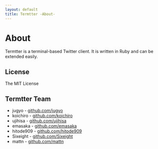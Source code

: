 ```yaml
---
layout: default
title: Termtter -About-
---
```


# About

Termtter is a terminal-based Twitter client.
It is written in Ruby and can be extended easily.

## License

The MIT License

## Termtter Team

* jugyo - [github.com/jugyo](https://github.com/jugyo)
* koichiro - [github.com/koichiro](https://github.com/koichiro)
* ujihisa - [github.com/ujihisa](https://github.com/ujihisa)
* emasaka - [github.com/emasaka](https://github.com/emasaka)
* hitode909 - [github.com/hitode909](https://github.com/hitode909)
* Sixeight - [github.com/Sixeight](https://github.com/Sixeight)
* mattn - [github.com/mattn](https://github.com/mattn)

